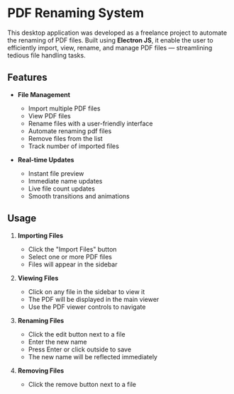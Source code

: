 ﻿# PDF Renaming System

This desktop application was developed as a freelance project to automate the renaming of PDF files. Built using **Electron JS**, it enable the user to efficiently import, view, rename, and manage PDF files — streamlining tedious file handling tasks.

## Features

- **File Management**
  - Import multiple PDF files
  - View PDF files 
  - Rename files with a user-friendly interface
  - Automate renaming pdf files
  - Remove files from the list
  - Track number of imported files

- **Real-time Updates**
  - Instant file preview
  - Immediate name updates
  - Live file count updates
  - Smooth transitions and animations


## Usage

1. **Importing Files**
   - Click the "Import Files" button
   - Select one or more PDF files
   - Files will appear in the sidebar

2. **Viewing Files**
   - Click on any file in the sidebar to view it
   - The PDF will be displayed in the main viewer
   - Use the PDF viewer controls to navigate

3. **Renaming Files**
   - Click the edit button next to a file
   - Enter the new name
   - Press Enter or click outside to save
   - The new name will be reflected immediately

4. **Removing Files**
   - Click the remove button next to a file


